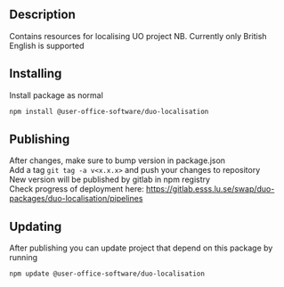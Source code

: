 ## Description

Contains resources for localising UO project NB. Currently only British English is supported

## Installing

Install package as normal

```bash
npm install @user-office-software/duo-localisation
```

## Publishing

After changes, make sure to bump version in package.json \
Add a tag `git tag -a v<x.x.x>` and push your changes to repository\
New version will be published by gitlab in npm registry\
Check progress of deployment here: https://gitlab.esss.lu.se/swap/duo-packages/duo-localisation/pipelines

## Updating

After publishing you can update project that depend on this package by running

```bash
npm update @user-office-software/duo-localisation
```
